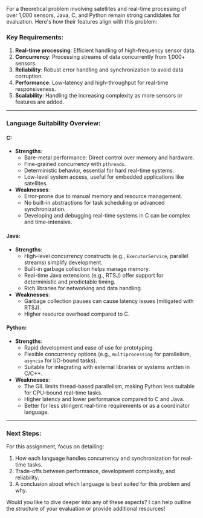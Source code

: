 For a theoretical problem involving satellites and real-time processing of over 1,000 sensors, Java, C, and Python remain strong candidates for evaluation. Here's how their features align with this problem:

### **Key Requirements**:
1. **Real-time processing**: Efficient handling of high-frequency sensor data.
2. **Concurrency**: Processing streams of data concurrently from 1,000+ sensors.
3. **Reliability**: Robust error handling and synchronization to avoid data corruption.
4. **Performance**: Low-latency and high-throughput for real-time responsiveness.
5. **Scalability**: Handling the increasing complexity as more sensors or features are added.

---

### **Language Suitability Overview**:

#### **C**:
- **Strengths**:
  - Bare-metal performance: Direct control over memory and hardware.
  - Fine-grained concurrency with `pthreads`.
  - Deterministic behavior, essential for hard real-time systems.
  - Low-level system access, useful for embedded applications like satellites.
- **Weaknesses**:
  - Error-prone due to manual memory and resource management.
  - No built-in abstractions for task scheduling or advanced synchronization.
  - Developing and debugging real-time systems in C can be complex and time-intensive.

#### **Java**:
- **Strengths**:
  - High-level concurrency constructs (e.g., `ExecutorService`, parallel streams) simplify development.
  - Built-in garbage collection helps manage memory.
  - Real-time Java extensions (e.g., RTSJ) offer support for deterministic and predictable timing.
  - Rich libraries for networking and data handling.
- **Weaknesses**:
  - Garbage collection pauses can cause latency issues (mitigated with RTSJ).
  - Higher resource overhead compared to C.

#### **Python**:
- **Strengths**:
  - Rapid development and ease of use for prototyping.
  - Flexible concurrency options (e.g., `multiprocessing` for parallelism, `asyncio` for I/O-bound tasks).
  - Suitable for integrating with external libraries or systems written in C/C++.
- **Weaknesses**:
  - The GIL limits thread-based parallelism, making Python less suitable for CPU-bound real-time tasks.
  - Higher latency and lower performance compared to C and Java.
  - Better for less stringent real-time requirements or as a coordinator language.

---

### **Next Steps**:
For this assignment, focus on detailing:
1. How each language handles concurrency and synchronization for real-time tasks.
2. Trade-offs between performance, development complexity, and reliability.
3. A conclusion about which language is best suited for this problem and why.

Would you like to dive deeper into any of these aspects? I can help outline the structure of your evaluation or provide additional resources!